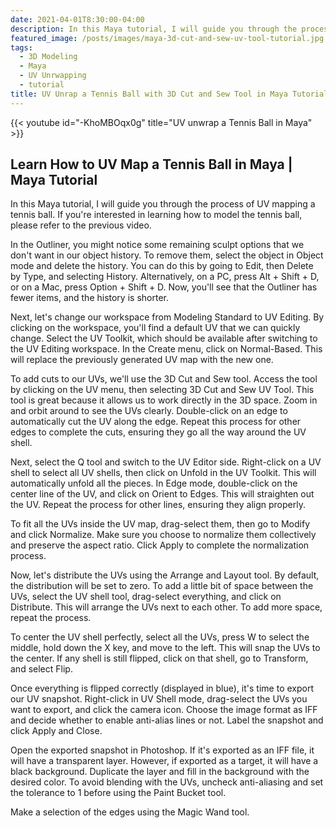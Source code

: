 ```yaml
---
date: 2021-04-01T8:30:00-04:00
description: In this Maya tutorial, I will guide you through the process of UV mapping a tennis ball.
featured_image: /posts/images/maya-3d-cut-and-sew-uv-tool-tutorial.jpg
tags:
  - 3D Modeling
  - Maya
  - UV Unrwapping
  - tutorial
title: UV Unrap a Tennis Ball with 3D Cut and Sew Tool in Maya Tutorial
---
```


{{< youtube id="-KhoMBOqx0g" title="UV unwrap a Tennis Ball in Maya" >}}

## Learn How to UV Map a Tennis Ball in Maya | Maya Tutorial

In this Maya tutorial, I will guide you through the process of UV mapping a tennis ball. If you're interested in learning how to model the tennis ball, please refer to the previous video.

In the Outliner, you might notice some remaining sculpt options that we don't want in our object history. To remove them, select the object in Object mode and delete the history. You can do this by going to Edit, then Delete by Type, and selecting History. Alternatively, on a PC, press Alt + Shift + D, or on a Mac, press Option + Shift + D. Now, you'll see that the Outliner has fewer items, and the history is shorter.

Next, let's change our workspace from Modeling Standard to UV Editing. By clicking on the workspace, you'll find a default UV that we can quickly change. Select the UV Toolkit, which should be available after switching to the UV Editing workspace. In the Create menu, click on Normal-Based. This will replace the previously generated UV map with the new one.

To add cuts to our UVs, we'll use the 3D Cut and Sew tool. Access the tool by clicking on the UV menu, then selecting 3D Cut and Sew UV Tool. This tool is great because it allows us to work directly in the 3D space. Zoom in and orbit around to see the UVs clearly. Double-click on an edge to automatically cut the UV along the edge. Repeat this process for other edges to complete the cuts, ensuring they go all the way around the UV shell.

Next, select the Q tool and switch to the UV Editor side. Right-click on a UV shell to select all UV shells, then click on Unfold in the UV Toolkit. This will automatically unfold all the pieces. In Edge mode, double-click on the center line of the UV, and click on Orient to Edges. This will straighten out the UV. Repeat the process for other lines, ensuring they align properly.

To fit all the UVs inside the UV map, drag-select them, then go to Modify and click Normalize. Make sure you choose to normalize them collectively and preserve the aspect ratio. Click Apply to complete the normalization process.

Now, let's distribute the UVs using the Arrange and Layout tool. By default, the distribution will be set to zero. To add a little bit of space between the UVs, select the UV shell tool, drag-select everything, and click on Distribute. This will arrange the UVs next to each other. To add more space, repeat the process.

To center the UV shell perfectly, select all the UVs, press W to select the middle, hold down the X key, and move to the left. This will snap the UVs to the center. If any shell is still flipped, click on that shell, go to Transform, and select Flip.

Once everything is flipped correctly (displayed in blue), it's time to export our UV snapshot. Right-click in UV Shell mode, drag-select the UVs you want to export, and click the camera icon. Choose the image format as IFF and decide whether to enable anti-alias lines or not. Label the snapshot and click Apply and Close.

Open the exported snapshot in Photoshop. If it's exported as an IFF file, it will have a transparent layer. However, if exported as a target, it will have a black background. Duplicate the layer and fill in the background with the desired color. To avoid blending with the UVs, uncheck anti-aliasing and set the tolerance to 1 before using the Paint Bucket tool.

Make a selection of the edges using the Magic Wand tool.
